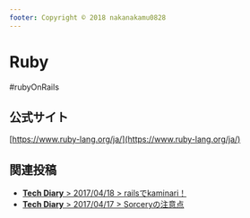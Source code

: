 ```yaml
---
footer: Copyright © 2018 nakanakamu0828
---
```

# Ruby
#rubyOnRails
## 公式サイト
[https://www.ruby-lang.org/ja/](https://www.ruby-lang.org/ja/)


## 関連投稿
* [<b>Tech Diary</b> &gt; 2017/04/18 &gt; railsでkaminari！](/diary/2018-04-18.html#rails%E3%81%A7kaminari%EF%BC%81)
* [<b>Tech Diary</b> &gt; 2017/04/17 &gt; Sorceryの注意点](/diary/2018-04-17.html#sorcery%E3%81%AE%E6%B3%A8%E6%84%8F%E7%82%B9)
